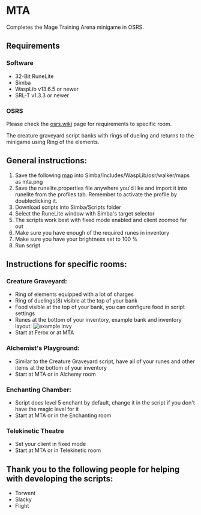 # MTA

Completes the Mage Training Arena minigame in OSRS.

## Requirements

### Software

- 32-Bit RuneLite
- Simba
- WaspLib v13.6.5 or newer
- SRL-T v1.3.3 or newer

### OSRS

Please check the [osrs.wiki](https://oldschool.runescape.wiki/w/Mage_Training_Arena) page for requirements to specific room.

The creature graveyard script banks with rings of dueling and returns to the minigame using Ring of the elements.

## General instructions:

1. Save the following [map](https://i.imgur.com/yRapvnM.png) into Simba/Includes/WaspLib/osr/walker/maps as mta.png
2. Save the runelite.properties file anywhere you'd like and import it into runelite from the profiles tab. Remember to activate the profile by doubleclicking it.
3. Download scripts into Simba/Scripts folder
4. Select the RuneLite window with Simba's target selector
5. The scripts work best with fixed mode enabled and client zoomed far out
6. Make sure you have enough of the required runes in inventory
7. Make sure you have your brightness set to 100 %
8. Run script

## Instructions for specific rooms:

### Creature Graveyard:

- Ring of elements equipped with a lot of charges
- Ring of duelings(8) visible at the top of your bank
- Food visible at the top of your bank, you can configure food in script settings
- Runes at the bottom of your inventory, example bank and inventory layout:
  ![example invy](https://i.imgur.com/yG9VDqf.png)
- Start at Ferox or at MTA

### Alchemist's Playground:

- Similar to the Creature Graveyard script, have all of your runes and other items at the bottom of your inventory
- Start at MTA or in Alchemy room

### Enchanting Chamber:

- Script does level 5 enchant by default, change it in the script if you don't have the magic level for it
- Start at MTA or in the Enchanting room

### Telekinetic Theatre

- Set your client in fixed mode
- Start at MTA or in Telekinetic room

## Thank you to the following people for helping with developing the scripts:

- Torwent
- Slacky
- Flight

